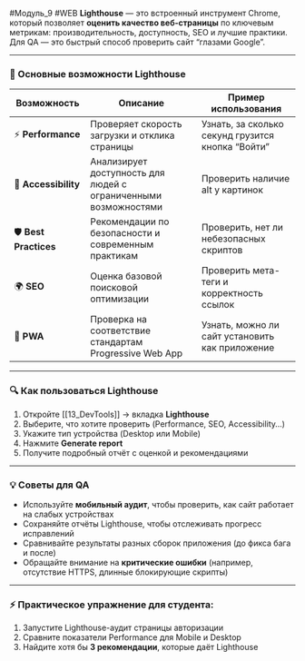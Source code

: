 #Модуль_9 #WEB
**Lighthouse** — это встроенный инструмент Chrome, который позволяет **оценить качество веб-страницы** по ключевым метрикам: производительность, доступность, SEO и лучшие практики. Для QA — это быстрый способ проверить сайт “глазами Google”.

---

### 🔹 Основные возможности Lighthouse

|Возможность|Описание|Пример использования|
|---|---|---|
|⚡ **Performance**|Проверяет скорость загрузки и отклика страницы|Узнать, за сколько секунд грузится кнопка “Войти”|
|👀 **Accessibility**|Анализирует доступность для людей с ограниченными возможностями|Проверить наличие alt у картинок|
|🛡 **Best Practices**|Рекомендации по безопасности и современным практикам|Проверить, нет ли небезопасных скриптов|
|🌍 **SEO**|Оценка базовой поисковой оптимизации|Проверить мета-теги и корректность ссылок|
|📱 **PWA**|Проверка на соответствие стандартам Progressive Web App|Узнать, можно ли сайт установить как приложение|

---

### 🔍 **Как пользоваться Lighthouse**

1. Откройте [[13_DevTools]] → вкладка **Lighthouse**
2. Выберите, что хотите проверить (Performance, SEO, Accessibility…)
3. Укажите тип устройства (Desktop или Mobile)
4. Нажмите **Generate report**
5. Получите подробный отчёт с оценкой и рекомендациями

---

### 💡 **Советы для QA**

- Используйте **мобильный аудит**, чтобы проверить, как сайт работает на слабых устройствах
- Сохраняйте отчёты Lighthouse, чтобы отслеживать прогресс исправлений
- Сравнивайте результаты разных сборок приложения (до фикса бага и после)
- Обращайте внимание на **критические ошибки** (например, отсутствие HTTPS, длинные блокирующие скрипты)

---

### ⚡ **Практическое упражнение для студента:**

1. Запустите Lighthouse-аудит страницы авторизации
2. Сравните показатели Performance для Mobile и Desktop
3. Найдите хотя бы **3 рекомендации**, которые даёт Lighthouse
